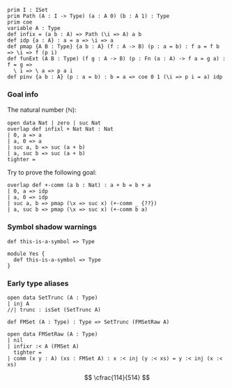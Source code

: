 ```aya-hidden
prim I : ISet
prim Path (A : I -> Type) (a : A 0) (b : A 1) : Type
prim coe
variable A : Type
def infix = (a b : A) => Path (\i => A) a b
def idp {a : A} : a = a => \i => a
def pmap {A B : Type} {a b : A} (f : A -> B) (p : a = b) : f a = f b => \i => f (p i)
def funExt (A B : Type) (f g : A -> B) (p : Fn (a : A) -> f a = g a) : f = g =>
  \ i => \ a => p a i
def pinv {a b : A} (p : a = b) : b = a => coe 0 1 (\i => p i = a) idp
```

### Goal info

The natural number ($\mathbb{N}$):

```aya
open data Nat | zero | suc Nat
overlap def infixl + Nat Nat : Nat
| 0, a => a
| a, 0 => a
| suc a, b => suc (a + b)
| a, suc b => suc (a + b)
tighter =
```

Try to prove the following goal:

```aya
overlap def +-comm (a b : Nat) : a + b = b + a
| 0, a => idp
| a, 0 => idp
| suc a, b => pmap (\x => suc x) (+-comm _ {??})
| a, suc b => pmap (\x => suc x) (+-comm b a)
```

### Symbol shadow warnings

```aya
def this-is-a-symbol => Type

module Yes {
  def this-is-a-symbol => Type
}
```

### Early type aliases

```aya
open data SetTrunc (A : Type)
| inj A
//| trunc : isSet (SetTrunc A)
```

```aya
def FMSet (A : Type) : Type => SetTrunc (FMSetRaw A)
```

```aya
open data FMSetRaw (A : Type)
| nil
| infixr :< A (FMSet A)
  tighter =
| comm (x y : A) (xs : FMSet A) : x :< inj (y :< xs) = y :< inj (x :< xs)
```

$$
\cfrac{114}{514}
$$
